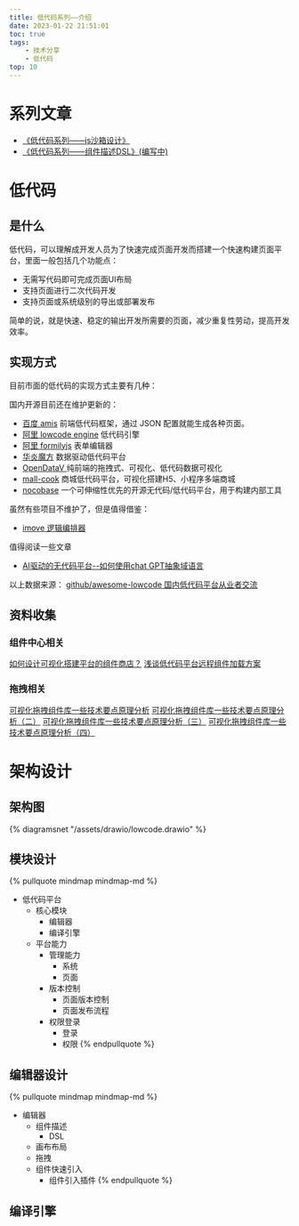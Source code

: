 ```yaml
---
title: 低代码系列——介绍
date: 2023-01-22 21:51:01
toc: true
tags:
    - 技术分享
    - 低代码
top: 10
---
```


# 系列文章

- [《低代码系列——js沙箱设计》](/lowcode/sandbox.html)
- [《低代码系列——组件描述DSL》(编写中)](/lowcode/component.html)

# 低代码

## 是什么

低代码，可以理解成开发人员为了快速完成页面开发而搭建一个快速构建页面平台，里面一般包括几个功能点：

- 无需写代码即可完成页面UI布局
- 支持页面进行二次代码开发
- 支持页面或系统级别的导出或部署发布

简单的说，就是快速、稳定的输出开发所需要的页面，减少重复性劳动，提高开发效率。

<!-- more -->

## 实现方式

目前市面的低代码的实现方式主要有几种：

国内开源目前还在维护更新的：

- [百度 amis](https://github.com/baidu/amis)  前端低代码框架，通过 JSON 配置就能生成各种页面。
- [阿里 lowcode engine](https://github.com/alibaba/lowcode-engine) 低代码引擎
- [阿里 formilyjs](https://formilyjs.org/) 表单编辑器
- [华炎魔方](https://github.com/steedos/steedos-platform/) 数据驱动低代码平台
- [OpenDataV ](https://github.com/AnsGoo/openDataV)  纯前端的拖拽式、可视化、低代码数据可视化
- [mall-cook](https://github.com/wangyuan389/mall-cook) 商城低代码平台，可视化搭建H5、小程序多端商城
- [nocobase](https://github.com/nocobase/nocobase) 一个可伸缩性优先的开源无代码/低代码平台，用于构建内部工具

虽然有些项目不维护了，但是值得借鉴：
- [imove 逻辑编排器](https://github.com/i5ting/imove) 

值得阅读一些文章

- [AI驱动的无代码平台--如何使用chat GPT抽象域语言](https://medium.com/@andreasmuelder/ai-powered-low-code-platform-by-example-how-to-use-chatgpt-to-abstract-from-domain-languages-625c3abf0e49)

以上数据来源：
[github/awesome-lowcode 国内低代码平台从业者交流](https://github.com/taowen/awesome-lowcode)


## 资料收集


### 组件中心相关

[如何设计可视化搭建平台的组件商店？](https://juejin.cn/post/6986824393653485605)
[浅谈低代码平台远程组件加载方案](https://juejin.cn/post/7127440050937151525)

### 拖拽相关
[可视化拖拽组件库一些技术要点原理分析](https://juejin.cn/post/6908502083075325959)
[可视化拖拽组件库一些技术要点原理分析（二）](https://juejin.cn/post/6918881497264947207)
[可视化拖拽组件库一些技术要点原理分析（三）](https://juejin.cn/post/6929302655118344200)
[可视化拖拽组件库一些技术要点原理分析（四）](https://juejin.cn/post/7129311619963682830)

# 架构设计

## 架构图

{% diagramsnet "/assets/drawio/lowcode.drawio" %}

## 模块设计
{% pullquote mindmap mindmap-md %}
- 低代码平台
  - 核心模块
    - 编辑器
    - 编译引擎
  - 平台能力
    - 管理能力
      - 系统
      - 页面
    - 版本控制
      - 页面版本控制
      - 页面发布流程
    - 权限登录
      - 登录
      - 权限
{% endpullquote %}

## 编辑器设计

{% pullquote mindmap mindmap-md %}
- 编辑器
  - 组件描述
    - DSL
  - 画布布局
  - 拖拽
  - 组件快速引入
    - 组件引入插件
{% endpullquote %}

## 编译引擎
